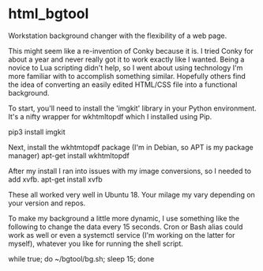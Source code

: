 # html_bgtool
Workstation background changer with the flexibility of a web page.

This might seem like a re-invention of Conky because it is. I tried Conky for about a year and never really got it to work exactly like I wanted. Being a novice to Lua scripting didn't help, so I went about using technology I'm more familiar with to accomplish something similar. Hopefully others find the idea of converting an easily edited HTML/CSS file into a functional background.

To start, you'll need to install the 'imgkit' library in your Python environment. It's a nifty wrapper for wkhtmltopdf which I installed using Pip. 

  pip3 install imgkit

Next, install the wkhtmtopdf package (I'm in Debian, so APT is my package manager)
  apt-get install wkhtmltopdf

After my install I ran into issues with my image conversions, so I needed to add xvfb.
  apt-get install xvfb

These all worked very well in Ubuntu 18. Your milage my vary depending on your version and repos.

To make my background a little more dynamic, I use something like the following to change the data every 15 seconds. Cron or Bash alias could work as well or even a systemctl service (I'm working on the latter for myself), whatever you like for running the shell script.

  while true; do ~/bgtool/bg.sh; sleep 15; done
